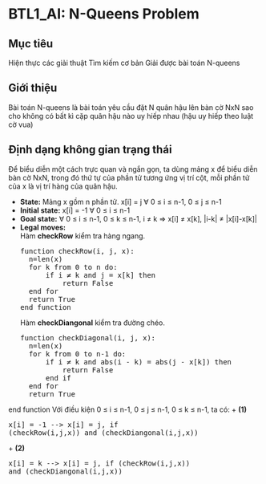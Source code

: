 # BTL1_AI: N-Queens Problem
## Mục tiêu
Hiện thực các giải thuật Tìm kiếm cơ bản 
Giải được bài toán N-queens
## Giới thiệu
Bài toán N-queens là bài toán yêu cầu đặt N quân hậu lên bàn cờ NxN sao cho không có bất kì cặp quân 
hậu nào uy hiếp nhau (hậu uy hiếp theo luật cờ vua)

## Định dạng không gian trạng thái

Để biểu diễn một cách trực quan và ngắn gọn, ta dùng mảng x để biểu diễn bàn cờ NxN, trong đó thứ tự của phần tử tương ứng vị trí cột, mỗi phần tử của x là vị trí hàng của quân hậu.

* **State:** Mảng x gồm n phần tử. 
       x[i] = j ∀ 0 ≤ i ≤ n-1, 0 ≤ j ≤ n-1
* **Initial state:** x[i] = -1 ∀ 0 ≤ i ≤ n-1
* **Goal state:** ∀ 0 ≤ i ≤ n-1, 0 ≤ k ≤ n-1, i ≠ k => x[i] ≠ x[k], |i-k| ≠ |x[i]-x[k]|
* **Legal moves:** <br>
  Hàm **checkRow** kiểm tra hàng ngang.
  <pre>
  function checkRow(i, j, x):
    n=len(x)
    for k from 0 to n do:
        if i ≠ k and j = x[k] then
            return False
    end for
    return True
  end function
  </pre>
  Hàm **checkDiangonal** kiểm tra đường chéo.
  <pre>
  function checkDiagonal(i, j, x):
    n=len(x)
    for k from 0 to n-1 do:
        if i ≠ k and abs(i - k) = abs(j - x[k]) then
            return False
        end if
    end for
    return True
end function
  </pre>
  Với điều kiện 0 ≤ i ≤ n-1, 0 ≤ j ≤ n-1, 0 ≤ k ≤ n-1, ta có:
    + **(1)** <pre>x[i] = -1 --> x[i] = j, if (checkRow(i,j,x)) and (checkDiangonal(i,j,x))</pre>
    + **(2)** <pre>x[i] = k --> x[i] = j, if (checkRow(i,j,x)) and (checkDiangonal(i,j,x))</pre>
